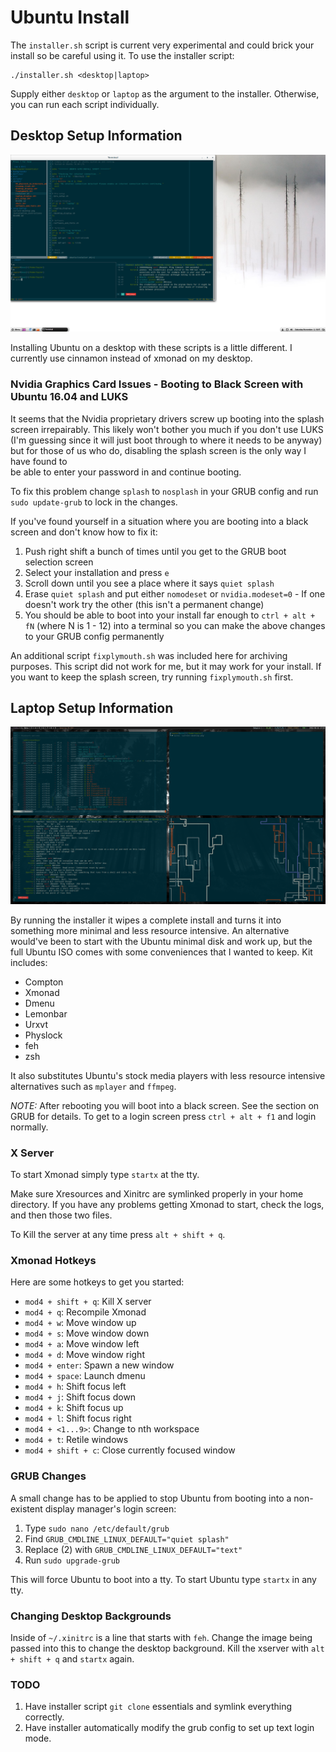 # Ubuntu Install

The `installer.sh` script is current very experimental and could brick your install so be careful using it. To use the installer script:

```
./installer.sh <desktop|laptop>
```

Supply either `desktop` or `laptop` as the argument to the installer. Otherwise, you can run each script individually.

## Desktop Setup Information

![desktop screenshot](../current-desktop-desktop.png?raw=true "Current Desktop")

Installing Ubuntu on a desktop with these scripts is a little different. I currently use cinnamon instead of xmonad on my desktop. 

### Nvidia Graphics Card Issues - Booting to Black Screen with Ubuntu 16.04 and LUKS

It seems that the Nvidia proprietary drivers screw up booting into the splash 
screen irrepairably. This likely won't bother you much if you don't use LUKS (I'm guessing since it will just boot through to where it needs to be anyway) but for those of us who do, disabling the splash screen is the only way I have found to  
be able to enter your password in and continue booting. 

To fix this problem change `splash` to `nosplash` in your GRUB config and run `sudo update-grub` to lock in the changes.

If you've found yourself in a situation where you are booting into a black screen and don't know how to fix it:

1. Push right shift a bunch of times until you get to the GRUB boot selection screen
2. Select your installation and press `e`
3. Scroll down until you see a place where it says `quiet splash`
4. Erase `quiet splash` and put either `nomodeset` or `nvidia.modeset=0` - If one doesn't work try the other (this isn't a permanent change)
5. You should be able to boot into your install far enough to `ctrl + alt + fN` (where N is 1 - 12) into a terminal so you can make the above changes to your GRUB config permanently

An additional script `fixplymouth.sh` was included here for archiving purposes. This script did not work for me, but it may work for your install. If you want to keep the splash screen, try running `fixplymouth.sh` first.

## Laptop Setup Information

![desktop screenshot](../current-desktop.png?raw=true "Current Desktop")

By running the installer it wipes a complete install and turns it into something more minimal and less resource
intensive. An alternative would've been to start with the Ubuntu minimal disk and work up, but the full Ubuntu ISO comes with some conveniences that I wanted to keep. Kit includes:

  - Compton
  - Xmonad
  - Dmenu
  - Lemonbar
  - Urxvt
  - Physlock
  - feh
  - zsh

It also substitutes Ubuntu's stock media players with less resource intensive alternatives such as `mplayer` and
`ffmpeg`.

*NOTE:* After rebooting you will boot into a black screen. See the section on GRUB for details. To get to a login
screen press `ctrl + alt + f1` and login normally.

### X Server

To start Xmonad simply type `startx` at the tty.

Make sure Xresources and Xinitrc are symlinked properly in your home directory. If you have any problems getting
Xmonad to start, check the logs, and then those two files.

To Kill the server at any time press `alt + shift + q`.

### Xmonad Hotkeys

Here are some hotkeys to get you started:

* `mod4 + shift + q`: Kill X server
* `mod4 + q`: Recompile Xmonad
* `mod4 + w`: Move window up
* `mod4 + s`: Move window down
* `mod4 + a`: Move window left
* `mod4 + d`: Move window right
* `mod4 + enter`: Spawn a new window
* `mod4 + space`: Launch dmenu
* `mod4 + h`: Shift focus left
* `mod4 + j`: Shift focus down
* `mod4 + k`: Shift focus up
* `mod4 + l`: Shift focus right
* `mod4 + <1...9>`: Change to nth workspace 
* `mod4 + t`: Retile windows
* `mod4 + shift + c`: Close currently focused window

### GRUB Changes

A small change has to be applied to stop Ubuntu from booting into a non-existent display manager's login screen:

1. Type `sudo nano /etc/default/grub`
2. Find `GRUB_CMDLINE_LINUX_DEFAULT="quiet splash"`
3. Replace (2) with `GRUB_CMDLINE_LINUX_DEFAULT="text"`
4. Run `sudo upgrade-grub`

This will force Ubuntu to boot into a tty. To start Ubuntu type `startx` in any tty.

### Changing Desktop Backgrounds

Inside of `~/.xinitrc` is a line that starts with `feh`. Change the image being passed into this
to change the desktop background. Kill the xserver with `alt + shift + q` and `startx` again.

### TODO

  1. Have installer script `git clone` essentials and symlink everything correctly.
  2. Have installer automatically modify the grub config to set up text login mode.
